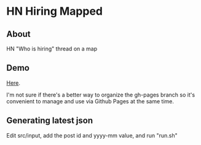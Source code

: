 HN Hiring Mapped
================

About
-----
HN "Who is hiring" thread on a map


Demo
----
[Here](http://gaganpreet.github.io/hn-hiring-mapped/).

I'm not sure if there's a better way to organize the gh-pages branch so it's convenient to manage and use via Github Pages at the same time.


Generating latest json
----------------------
Edit src/input, add the post id and yyyy-mm value, and run "run.sh"
